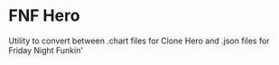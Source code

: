 # FNF Hero
 Utility to convert between .chart files for Clone Hero and .json files for Friday Night Funkin'
